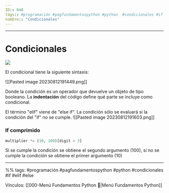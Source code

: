 ```yaml
---
ID:: 040
tags:: #programación #pagfundamentospython #python  #condicionales #if #elif #else
nombre:: "Condicionales"
---
```

___
# Condicionales
![](https://youtu.be/-yqL1VUYvrw?t=3204)

El condicional tiene la siguiente sintaxis:

![[Pasted image 20230812191449.png]]

Donde la condición es un operador que devuelve un objeto de tipo booleano. La **indentación** del código define qué parte se incluye como condicional.

El término "elif" viene de "else if". La condición sólo se evaluará si la condición del "if" no se cumple.
![[Pasted image 20230812191603.png]]

### If comprimido

```python
multiplier *= (10, 100)[digit > 3]
```

Si se cumple la condición se obtiene el segundo argumento (100), si no se cumple la condición se obtiene el primer argumento (10)  

___

%%
tags:  #programación #pagfundamentospython  #python #condicionales #if #elif #else

Vínculos:   [[000-Menú Fundamentos Python 📃|Menú Fundamentos Python]] 
